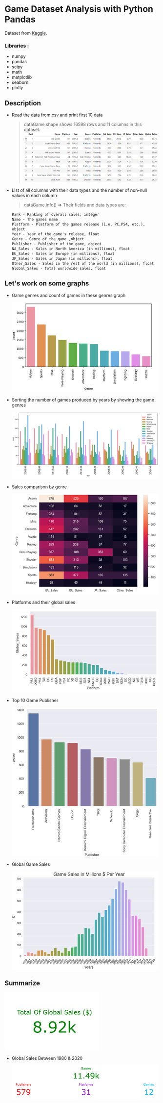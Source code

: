 # Game Dataset Analysis with Python Pandas

Dataset from [Kaggle](https://www.kaggle.com/datasets/gregorut/videogamesales).

### Libraries :
- numpy
- pandas 
- scipy
- math
- matplotlib
- seaborn
- plotly


## Description

- Read the data from csv and print first 10 data 
  > dataGame.shape shows 16598 rows and 11 columns in this dataset.
  ![first10row](/graphs/1.png)

- List of all columns with their data types and the number of non-null values in each column 
  > dataGame.info()
  => Their fields and data types are:

      Rank - Ranking of overall sales, integer
      Name - The games name
      Platform - Platform of the games release (i.e. PC,PS4, etc.), object
      Year - Year of the game's release, float
      Genre - Genre of the game ,object
      Publisher - Publisher of the game, object
      NA_Sales - Sales in North America (in millions), float
      EU_Sales - Sales in Europe (in millions), float
      JP_Sales - Sales in Japan (in millions), float
      Other_Sales - Sales in the rest of the world (in millions), float
      Global_Sales - Total worldwide sales, float
      
## Let's work on some graphs

- Game genres and count of games in these genres graph

  ![genresCount](/graphs/2.png)
  
- Sorting the number of games produced by years by showing the game genres

  ![ngames](/graphs/3.png)
  
- Sales comparison by genre

  ![salesCompG](/graphs/4.png)
  
- Platforms and their global sales

  ![globalSales](/graphs/5.png)
  
- Top 10 Game Publisher

  ![gamePublisher](/graphs/6.png)
  
- Global Game Sales

  ![gSales](/graphs/7.png)
  
## Summarize

  ![a](/graphs/newplot.png)
  
- Global Sales Between 1980 & 2020

  ![a](/graphs/newplot2.png)
